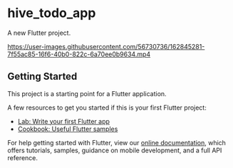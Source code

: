 # hive_todo_app

A new Flutter project.


https://user-images.githubusercontent.com/56730736/162845281-7f55ac85-16f6-40b0-822c-6a70ee0b9634.mp4

## Getting Started

This project is a starting point for a Flutter application.

A few resources to get you started if this is your first Flutter project:

- [Lab: Write your first Flutter app](https://flutter.dev/docs/get-started/codelab)
- [Cookbook: Useful Flutter samples](https://flutter.dev/docs/cookbook)

For help getting started with Flutter, view our
[online documentation](https://flutter.dev/docs), which offers tutorials,
samples, guidance on mobile development, and a full API reference.

